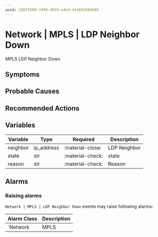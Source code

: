 ```yaml
---
uuid: 188f5509-7498-4039-a4e3-41eb5d504585
---
```

# Network | MPLS | LDP Neighbor Down

MPLS LDP Neighbor Down

## Symptoms

## Probable Causes

## Recommended Actions

## Variables

Variable | Type | Required | Description
--- | --- | --- | ---
neighbor | ip_address | :material-close: | LDP Neighbor
state | str | :material-check: | state
reason | str | :material-check: | Reason

## Alarms

### Raising alarms

`Network | MPLS | LDP Neighbor Down` events may raise following alarms:

Alarm Class | Description
--- | ---
`Network | MPLS | LDP Neighbor Down` | dispose
